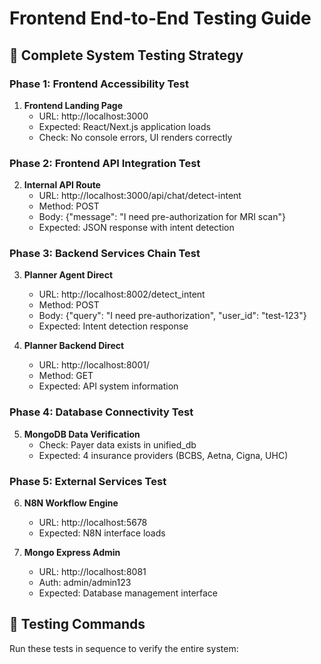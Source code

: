 # Frontend End-to-End Testing Guide

## 🧪 Complete System Testing Strategy

### Phase 1: Frontend Accessibility Test
1. **Frontend Landing Page**
   - URL: http://localhost:3000
   - Expected: React/Next.js application loads
   - Check: No console errors, UI renders correctly

### Phase 2: Frontend API Integration Test
2. **Internal API Route**
   - URL: http://localhost:3000/api/chat/detect-intent
   - Method: POST
   - Body: {"message": "I need pre-authorization for MRI scan"}
   - Expected: JSON response with intent detection

### Phase 3: Backend Services Chain Test
3. **Planner Agent Direct**
   - URL: http://localhost:8002/detect_intent
   - Method: POST
   - Body: {"query": "I need pre-authorization", "user_id": "test-123"}
   - Expected: Intent detection response

4. **Planner Backend Direct**
   - URL: http://localhost:8001/
   - Method: GET
   - Expected: API system information

### Phase 4: Database Connectivity Test
5. **MongoDB Data Verification**
   - Check: Payer data exists in unified_db
   - Expected: 4 insurance providers (BCBS, Aetna, Cigna, UHC)

### Phase 5: External Services Test
6. **N8N Workflow Engine**
   - URL: http://localhost:5678
   - Expected: N8N interface loads

7. **Mongo Express Admin**
   - URL: http://localhost:8081
   - Auth: admin/admin123
   - Expected: Database management interface

## 🚀 Testing Commands

Run these tests in sequence to verify the entire system:

